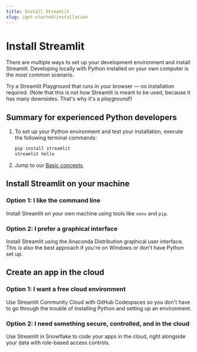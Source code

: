 ```yaml
---
title: Install Streamlit
slug: /get-started/installation
---
```


# Install Streamlit

There are multiple ways to set up your development environment and install Streamlit.
Developing locally with Python installed on your own computer is the most
common scenario.

<Tip>

Try a Streamlit Playground that runs in your browser &mdash; no installation required.
(Note that this is not how Streamlit is meant to be used, because it has many downsides. That's why it's a
_playground_!)

<IconLink
    href="/get-started/installation/streamlit-playground"
    icon="arrow_forward"
    label="Instructions for the playground"
    cssModuleClassName="Indigo"
    cssModuleIconClassName="IconRight"
/>

</Tip>

## Summary for experienced Python developers

1. To set up your Python environment and test your installation, execute the following terminal commands:

   ```bash
   pip install streamlit
   streamlit hello
   ```

1. Jump to our [Basic concepts](/get-started/fundamentals/main-concepts).

## Install Streamlit on your machine

### Option 1: I like the command line

Install Streamlit on your own machine using tools like `venv` and `pip`.

<IconLink
    link="/get-started/installation/command-line"
    icon="arrow_forward"
    label="Instructions for the command line"
    cssModuleClassName="Orange"
    cssModuleIconClassName="IconRight"
/>

### Option 2: I prefer a graphical interface

Install Streamlit using the Anaconda Distribution graphical user interface. This is also the best
approach if you're on Windows or don't have Python set up.

<IconLink
    link="/get-started/installation/anaconda-distribution"
    icon="arrow_forward"
    label="Instructions for Anaconda Distribution"
    cssModuleClassName="Orange"
    cssModuleIconClassName="IconRight"
/>

## Create an app in the cloud

### Option 1: I want a free cloud environment

Use Streamlit Community Cloud with GitHub Codespaces so you don't have to go through the trouble
of installing Python and setting up an environment.

<IconLink
    link="/get-started/installation/community-cloud"
    icon="arrow_forward"
    label="Instructions for GitHub Codespaces"
    cssModuleClassName="Orange"
    cssModuleIconClassName="IconRight"
/>

### Option 2: I need something secure, controlled, and in the cloud

Use Streamlit in Snowflake to code your apps in the cloud, right alongside your
data with role-based access controls.

<IconLink
    link="/get-started/installation/streamlit-in-snowflake"
    icon="arrow_forward"
    label="Instructions for Snowflake"
    cssModuleClassName="Orange"
    cssModuleIconClassName="IconRight"
/>
